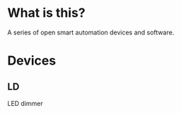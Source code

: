 # What is this?
A series of open smart automation devices and software.

# Devices
## LD 
LED dimmer
